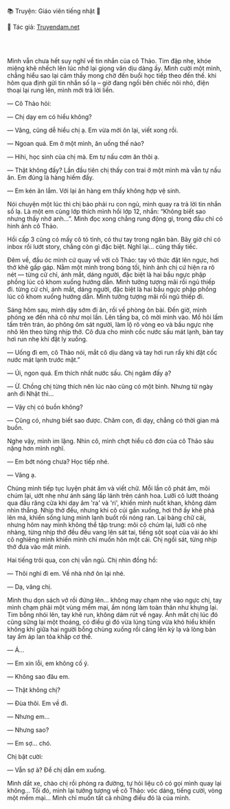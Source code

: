 📚 Truyện: Giáo viên tiếng nhật 🔞
<br>
<p>📖 Tác giả: <a href="https://truyendam.net" target="_blank" title="Truyện sex người lớn, truyện 18+ tại Truyendam.net">Truyendam.net</a></p>
<br></br>

Mình vẫn chưa hết suy nghĩ về tin nhắn của cô Thảo. Tim đập nhẹ, khóe miệng khẽ nhếch lên lúc nhớ lại giọng văn dịu dàng ấy. Mình cười một mình, chẳng hiểu sao lại cảm thấy mong chờ đến buổi học tiếp theo đến thế. khi hôm qua định gửi tin nhắn số lạ – giờ đang ngồi bên chiếc nôi nhỏ, điện thoại lại rung lên, mình mới trả lời liền.



— Cô Thảo hỏi:



— Chị dạy em có hiểu không?



— Vâng, cũng dễ hiểu chị ạ. Em vừa mới ôn lại, viết xong rồi.



— Ngoan quá. Em ở một mình, ăn uống thế nào?



— Hihi, học sinh của chị mà. Em tự nấu cơm ăn thôi ạ.



— Thật không đấy? Lần đầu tiên chị thấy con trai ở một mình mà vẫn tự nấu ăn. Em đúng là hàng hiếm đấy.



— Em kén ăn lắm. Với lại ăn hàng em thấy không hợp vệ sinh.



Nói chuyện một lúc thì chị bảo phải ru con ngủ, mình quay ra trả lời tin nhắn số lạ. Là một em cùng lớp thích mình hồi lớp 12, nhắn: “Không biết sao nhưng thấy nhớ anh…”. Mình đọc xong chẳng rung động gì, trong đầu chỉ có hình ảnh cô Thảo.



Hồi cấp 3 cũng có mấy cô tỏ tình, có thư tay trong ngăn bàn. Bây giờ chỉ có inbox rồi lướt story, chẳng còn gì đặc biệt. Nghĩ lại… cũng thấy tiếc.



Đêm về, đầu óc mình cứ quay về với cô Thảo: tay vô thức đặt lên ngực, hơi thở khẽ gấp gáp. Nằm một mình trong bóng tối, hình ảnh chị cứ hiện ra rõ nét — từng cử chỉ, ánh mắt, dáng người, đặc biệt là hai bầu ngực phập phồng lúc cô khom xuống hướng dẫn. Mình tưởng tượng mãi rồi ngủ thiếp đi. từng cử chỉ, ánh mắt, dáng người, đặc biệt là hai bầu ngực phập phồng lúc cô khom xuống hướng dẫn. Mình tưởng tượng mãi rồi ngủ thiếp đi.



Sáng hôm sau, mình dậy sớm đi ăn, rồi về phòng ôn bài. Đến giờ, mình phóng xe đến nhà cô như mọi lần. Lên tầng ba, cô mời mình vào. Mồ hôi lấm tấm trên trán, áo phông ôm sát người, làm lộ rõ vòng eo và bầu ngực nhẹ nhô lên theo từng nhịp thở. Cô đưa cho mình cốc nước sấu mát lạnh, bàn tay hơi run nhẹ khi đặt ly xuống.



— Uống đi em, cô Thảo nói, mắt cô dịu dàng và tay hơi run rẩy khi đặt cốc nước mát lạnh trước mặt.”



— Úi, ngon quá. Em thích nhất nước sấu. Chị ngâm đấy ạ?



— Ừ. Chồng chị từng thích nên lúc nào cũng có một bình. Nhưng từ ngày anh đi Nhật thì…



— Vậy chị có buồn không?



— Cũng có, nhưng biết sao được. Chăm con, đi dạy, chẳng có thời gian mà buồn.



Nghe vậy, mình im lặng. Nhìn cô, mình chợt hiểu cô đơn của cô Thảo sâu nặng hơn mình nghĩ.



— Em bớt nóng chưa? Học tiếp nhé.



— Vâng ạ.



Chúng mình tiếp tục luyện phát âm và viết chữ. Mỗi lần cô phát âm, môi chúm lại, ướt nhẹ như ánh sáng lấp lánh trên cánh hoa. Lưỡi cô lướt thoáng qua đầu răng cửa khi dạy âm 'ra' và 'ri', khiến mình nuốt khan, không dám nhìn thẳng. Nhịp thở đều, nhưng khi cô cúi gần xuống, hơi thở ấy khẽ phả lên má, khiến sống lưng mình lạnh buốt rồi nóng ran. Lại bảng chữ cái, nhưng hôm nay mình không thể tập trung: môi cô chúm lại, lưỡi cô nhẹ nhàng, từng nhịp thở đều đều vang lên sát tai, tiếng sột soạt của vải áo khi cô nghiêng mình khiến mình chỉ muốn hôn một cái. Chị ngồi sát, từng nhịp thở đưa vào mắt mình.



Hai tiếng trôi qua, con chị vẫn ngủ. Chị nhìn đồng hồ:



— Thôi nghỉ đi em. Về nhà nhớ ôn lại nhé.



— Dạ, vâng chị.



Mình thu dọn sách vở rồi đứng lên… không may chạm nhẹ vào ngực chị, tay mình chạm phải một vùng mềm mại, ấm nóng làm toàn thân như khựng lại. Tim bỗng nhói lên, tay khẽ run, không dám rút về ngay. Ánh mắt chị lúc đó cũng sững lại một thoáng, có điều gì đó vừa lúng túng vừa khó hiểu khiến không khí giữa hai người bỗng chùng xuống rồi căng lên kỳ lạ và lòng bàn tay ấm áp lan tỏa khắp cơ thể.



— Á…



— Em xin lỗi, em không cố ý.



— Không sao đâu em.



— Thật không chị?



— Đùa thôi. Em về đi.



— Nhưng em…



— Nhưng sao?



— Em sợ… chó.



Chị bật cười:



— Vẫn sợ à? Để chị dẫn em xuống.



Mình dắt xe, chào chị rồi phóng ra đường, tự hỏi liệu cô có gọi mình quay lại không… Tối đó, mình lại tưởng tượng về cô Thảo: vóc dáng, tiếng cười, vòng một mềm mại… Mình chỉ muốn tất cả những điều đó là của mình.

<!-- truyện sex giáo viên, dạy thêm tại nhà, học sinh quan hệ cô giáo, truyện sex có thật, ngoại tình tư tưởng, mẹ đơn thân Nhật Bản, Truyendam.net -->
<!-- Truyện sex cô giáo,truyện sex cô nàng gia sư,truyện sex học sinh Tùng, chị Thảo, truyện sex Việt 2025, Truyendam.net -->


